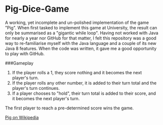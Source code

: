 Pig-Dice-Game
=============

A working, yet incomplete and un-polished implementation of the game "Pig". When first tasked
to implement this game at University, the result can only be summarised as a "gigantic while loop". Having
not worked with Java for nearly a year nor GitHub for that matter, I felt this repository was a good way
to re-familiarise myself with the Java language and a couple of its new Java 8 features. When the code was written, it 
gave me a good opportunity to play with GitHub.

###Gameplay

1. If the player rolls a 1, they score nothing and it becomes the next player's turn.
2. If the player rolls any other number, it is added to their turn total and the player's turn continues.
3. If a player chooses to "hold", their turn total is added to their score, and it becomes the next player's turn.

The first player to reach a pre-determined score wins the game.


[Pig on Wikipedia](http://en.wikipedia.org/wiki/Pig_(dice_game) "Wiki article on Pig")


